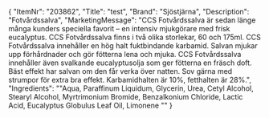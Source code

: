 {
  "ItemNr": "203862",
  "Title": "test",
  "Brand": "Sjöstjärna",
  "Description": "Fotvårdssalva",
  "MarketingMessage": "CCS Fotvårdssalva är sedan länge många kunders speciella favorit – en intensiv mjukgörare med frisk eucalyptus. CCS Fotvårdssalva finns i två olika storlekar, 60 och 175ml. CCS Fotvårdssalva innehåller en hög halt fuktbindande karbamid. Salvan mjukar upp förhårdnader och gör fötterna lena och mjuka. CCS Fotvårdssalva innehåller även svalkande eucalyptusolja som ger fötterna en fräsch doft. Bäst effekt har salvan om den får verka över natten. Sov gärna med strumpor för extra bra effekt. Karbamidhalten är 10%, fetthalten är 28%.",
  "Ingredients": "\"Aqua, Paraffinum Liquidum, Glycerin, Urea, Cetyl Alcohol, Stearyl Alcohol, Myrtrimonium Bromide, Benzalkonium Chloride, Lactic Acid, Eucalyptus Globulus Leaf Oil, Limonene   \""
}